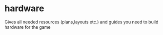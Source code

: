 # hardware
Gives all needed resources (plans,layouts etc.) and guides you need to build hardware for the game
